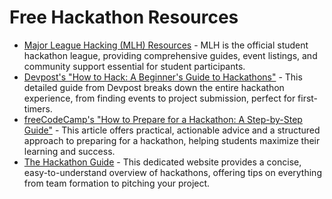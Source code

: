 # Free Hackathon Resources

*   [Major League Hacking (MLH) Resources](https://mlh.io/resources) - MLH is the official student hackathon league, providing comprehensive guides, event listings, and community support essential for student participants.
*   [Devpost's "How to Hack: A Beginner's Guide to Hackathons"](https://devpost.com/blog/how-to-hack-a-beginners-guide-to-hackathons) - This detailed guide from Devpost breaks down the entire hackathon experience, from finding events to project submission, perfect for first-timers.
*   [freeCodeCamp's "How to Prepare for a Hackathon: A Step-by-Step Guide"](https://www.freecodecamp.org/news/how-to-prepare-for-a-hackathon-a-step-by-step-guide/) - This article offers practical, actionable advice and a structured approach to preparing for a hackathon, helping students maximize their learning and success.
*   [The Hackathon Guide](https://www.hackathon.guide/) - This dedicated website provides a concise, easy-to-understand overview of hackathons, offering tips on everything from team formation to pitching your project.